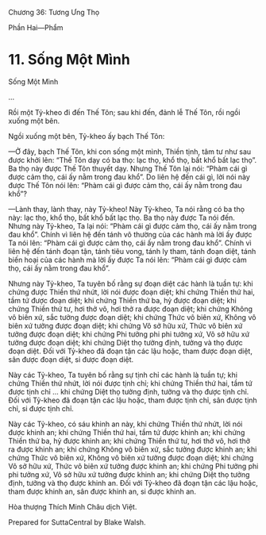  

Chương 36: Tương Ưng Thọ

Phần Hai—Phẩm

# 11\. Sống Một Mình

Sống Một Mình

…

Rồi một Tỷ-kheo đi đến Thế Tôn; sau khi đến, đảnh lễ Thế Tôn, rồi ngồi xuống một bên.

Ngồi xuống một bên, Tỷ-kheo ấy bạch Thế Tôn:

—Ở đây, bạch Thế Tôn, khi con sống một mình, Thiền tịnh, tâm tư như sau được khởi lên: “Thế Tôn dạy có ba thọ: lạc thọ, khổ thọ, bất khổ bất lạc thọ”. Ba thọ này được Thế Tôn thuyết dạy. Nhưng Thế Tôn lại nói: “Phàm cái gì được cảm thọ, cái ấy nằm trong đau khổ”. Do liên hệ đến cái gì, lời nói này được Thế Tôn nói lên: “Phàm cái gì được cảm thọ, cái ấy nằm trong đau khổ”?

—Lành thay, lành thay, này Tỷ-kheo! Này Tỷ-kheo, Ta nói rằng có ba thọ này: lạc thọ, khổ thọ, bất khổ bất lạc thọ. Ba thọ này được Ta nói đến. Nhưng này Tỷ-kheo, Ta lại nói: “Phàm cái gì được cảm thọ, cái ấy nằm trong đau khổ”. Chính vì liên hệ đến tánh vô thường của các hành mà lời ấy được Ta nói lên: “Phàm cái gì được cảm thọ, cái ấy nằm trong đau khổ”. Chính vì liên hệ đến tánh đoạn tận, tánh tiêu vong, tánh ly tham, tánh đoạn diệt, tánh biến hoại của các hành mà lời ấy được Ta nói lên: “Phàm cái gì được cảm thọ, cái ấy nằm trong đau khổ”.

Nhưng này Tỷ-kheo, Ta tuyên bố rằng sự đoạn diệt các hành là tuần tự: khi chứng được Thiền thứ nhứt, lời nói được đoạn diệt; khi chứng Thiền thứ hai, tầm tứ được đoạn diệt; khi chứng Thiền thứ ba, hỷ được đoạn diệt; khi chứng Thiền thứ tư, hơi thở vô, hơi thở ra được đoạn diệt; khi chứng Không vô biên xứ, sắc tưởng được đoạn diệt; khi chứng Thức vô biên xứ, Không vô biên xứ tưởng được đoạn diệt; khi chứng Vô sở hữu xứ, Thức vô biên xứ tưởng được đoạn diệt; khi chứng Phi tưởng phi phi tưởng xứ, Vô sở hữu xứ tưởng được đoạn diệt; khi chứng Diệt thọ tưởng định, tưởng và thọ được đoạn diệt. Ðối với Tỷ-kheo đã đoạn tận các lậu hoặc, tham được đoạn diệt, sân được đoạn diệt, si được đoạn diệt.

Này các Tỷ-kheo, Ta tuyên bố rằng sự tịnh chỉ các hành là tuần tự; khi chứng Thiền thứ nhứt, lời nói được tịnh chỉ; khi chứng Thiền thứ hai, tầm tứ được tịnh chỉ … khi chứng Diệt thọ tưởng định, tưởng và thọ được tịnh chỉ. Ðối với Tỷ-kheo đã đoạn tận các lậu hoặc, tham được tịnh chỉ, sân được tịnh chỉ, si được tịnh chỉ.

Này các Tỷ-kheo, có sáu khinh an này, khi chứng Thiền thứ nhứt, lời nói được khinh an; khi chứng Thiền thứ hai, tầm tứ được khinh an; khi chứng Thiền thứ ba, hỷ được khinh an; khi chứng Thiền thứ tư, hơi thở vô, hơi thở ra được khinh an; khi chứng Không vô biên xứ, sắc tưởng được khinh an; khi chứng Thức vô biên xứ, Không vô biên xứ tưởng được đoạn diệt; khi chứng Vô sở hữu xứ, Thức vô biên xứ tưởng được khinh an; khi chứng Phi tưởng phi phi tưởng xứ, Vô sở hữu xứ tưởng được khinh an; khi chứng Diệt thọ tưởng định, tưởng và thọ được khinh an. Ðối với Tỷ-kheo đã đoạn tận các lậu hoặc, tham được khinh an, sân được khinh an, si được khinh an.

Hòa thượng Thích Minh Châu dịch Việt.

Prepared for SuttaCentral by Blake Walsh.